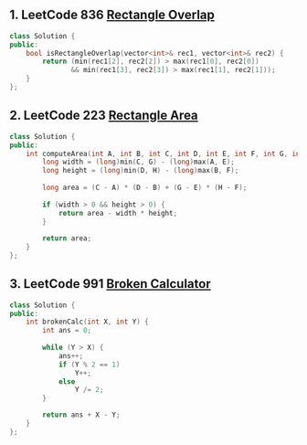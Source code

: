 ## 1. LeetCode 836 [Rectangle Overlap](https://leetcode.com/problems/rectangle-overlap/)

```c++
class Solution {
public:
    bool isRectangleOverlap(vector<int>& rec1, vector<int>& rec2) {
        return (min(rec1[2], rec2[2]) > max(rec1[0], rec2[0])
               && min(rec1[3], rec2[3]) > max(rec1[1], rec2[1]));
    }
};
```



## 2. LeetCode 223 [Rectangle Area](https://leetcode.com/problems/rectangle-area/)

```c++
class Solution {
public:
    int computeArea(int A, int B, int C, int D, int E, int F, int G, int H) {
        long width = (long)min(C, G) - (long)max(A, E);
        long height = (long)min(D, H) - (long)max(B, F);
        
        long area = (C - A) * (D - B) + (G - E) * (H - F);
        
        if (width > 0 && height > 0) {
            return area - width * height;
        }
        
        return area;
    }
};
```



## 3. LeetCode 991 [Broken Calculator](https://leetcode.com/problems/broken-calculator/)

```c++
class Solution {
public:
    int brokenCalc(int X, int Y) {
        int ans = 0;
        
        while (Y > X) {
            ans++;
            if (Y % 2 == 1)
                Y++;
            else
                Y /= 2;
        }

        return ans + X - Y;
    }
};
```

